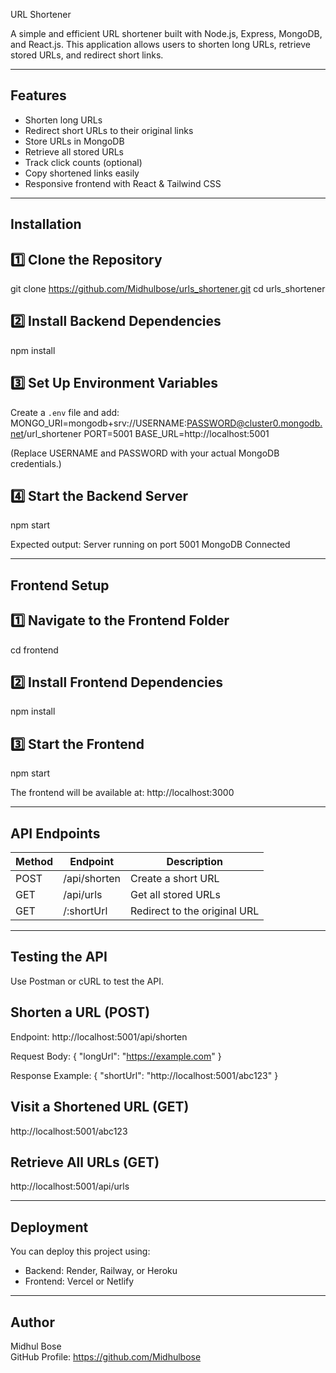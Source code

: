 URL Shortener

A simple and efficient URL shortener built with Node.js, Express, MongoDB, and React.js. This application allows users to shorten long URLs, retrieve stored URLs, and redirect short links.

--------------------------------------------------
 Features
--------------------------------------------------
- Shorten long URLs
- Redirect short URLs to their original links
- Store URLs in MongoDB
- Retrieve all stored URLs
- Track click counts (optional)
- Copy shortened links easily
- Responsive frontend with React & Tailwind CSS

--------------------------------------------------
 Installation
--------------------------------------------------

1️⃣ Clone the Repository
-----------------------
git clone https://github.com/Midhulbose/urls_shortener.git
cd urls_shortener

2️⃣ Install Backend Dependencies
-------------------------------
npm install

3️⃣ Set Up Environment Variables
--------------------------------
Create a `.env` file and add:
MONGO_URI=mongodb+srv://USERNAME:PASSWORD@cluster0.mongodb.net/url_shortener
PORT=5001
BASE_URL=http://localhost:5001

(Replace USERNAME and PASSWORD with your actual MongoDB credentials.)

4️⃣ Start the Backend Server
----------------------------
npm start

Expected output:
Server running on port 5001
MongoDB Connected

--------------------------------------------------
 Frontend Setup
--------------------------------------------------

1️⃣ Navigate to the Frontend Folder
-----------------------
cd frontend

2️⃣ Install Frontend Dependencies
-------------------------------
npm install

3️⃣ Start the Frontend
----------------------
npm start

The frontend will be available at: http://localhost:3000

--------------------------------------------------
 API Endpoints
--------------------------------------------------

| Method | Endpoint       | Description |
|--------|---------------|-------------|
| POST   | /api/shorten  | Create a short URL |
| GET    | /api/urls     | Get all stored URLs |
| GET    | /:shortUrl    | Redirect to the original URL |

--------------------------------------------------
 Testing the API
--------------------------------------------------

Use Postman or cURL to test the API.

Shorten a URL (POST)
---------------------
Endpoint:
http://localhost:5001/api/shorten

Request Body:
{
  "longUrl": "https://example.com"
}

Response Example:
{
  "shortUrl": "http://localhost:5001/abc123"
}

Visit a Shortened URL (GET)
---------------------------
http://localhost:5001/abc123

Retrieve All URLs (GET)
-----------------------
http://localhost:5001/api/urls

--------------------------------------------------
 Deployment
--------------------------------------------------

You can deploy this project using:
- Backend: Render, Railway, or Heroku
- Frontend: Vercel or Netlify

--------------------------------------------------
 Author
--------------------------------------------------

Midhul Bose  
GitHub Profile: https://github.com/Midhulbose  



